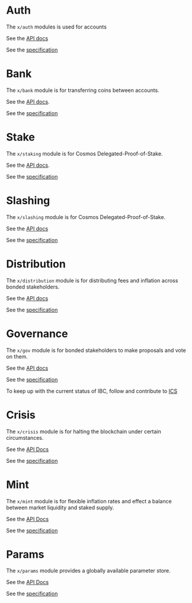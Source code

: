# Auth 

The `x/auth` modules is used for accounts

See the [API docs](https://godoc.org/github.com/Dipper-Protocol/x/auth)

See the [specification](https://github.com/Dipper-Protocol/tree/master/docs/spec/auth)

# Bank

The `x/bank` module is for transferring coins between accounts.

See the [API docs](https://godoc.org/github.com/Dipper-Protocol/x/bank).

See the [specification](https://github.com/Dipper-Protocol/tree/master/docs/spec/bank)

# Stake

The `x/staking` module is for Cosmos Delegated-Proof-of-Stake.

See the [API docs](https://godoc.org/github.com/Dipper-Protocol/x/staking).

See the
[specification](https://github.com/Dipper-Protocol/tree/master/docs/spec/staking)

# Slashing

The `x/slashing` module is for Cosmos Delegated-Proof-of-Stake.

See the [API docs](https://godoc.org/github.com/Dipper-Protocol/x/slashing)

See the
[specification](https://github.com/Dipper-Protocol/tree/master/docs/spec/slashing)

# Distribution

The `x/distribution` module is for distributing fees and inflation across bonded
stakeholders.

See the [API docs](https://godoc.org/github.com/Dipper-Protocol/x/distribution)

See the
[specification](https://github.com/Dipper-Protocol/tree/master/docs/spec/distribution)

# Governance

The `x/gov` module is for bonded stakeholders to make proposals and vote on them.

See the [API docs](https://godoc.org/github.com/Dipper-Protocol/x/gov)

See the
[specification](https://github.com/Dipper-Protocol/tree/master/docs/spec/governance)

To keep up with the current status of IBC, follow and contribute to [ICS](https://github.com/cosmos/ics)

# Crisis

The `x/crisis` module is for halting the blockchain under certain circumstances.

See the [API Docs](https://godoc.org/github.com/Dipper-Protocol/x/crisis)

See the [specification](https://github.com/Dipper-Protocol/blob/master/docs/spec/crisis)

# Mint

The `x/mint` module is for flexible inflation rates and effect a balance between market liquidity and staked supply.

See the [API Docs](https://godoc.org/github.com/Dipper-Protocol/x/mint)

See the [specification](https://github.com/Dipper-Protocol/blob/master/docs/spec/mint)

# Params

The `x/params` module provides a globally available parameter store.

See the [API Docs](https://godoc.org/github.com/Dipper-Protocol/x/params)

See the [specification](https://github.com/Dipper-Protocol/blob/master/docs/spec/params)
